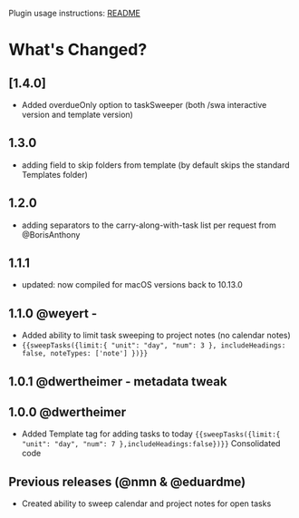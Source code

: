 Plugin usage instructions: [README](https://github.com/NotePlan/plugins/blob/main/nmn.sweep/readme.md)
# What's Changed?

## [1.4.0]
- Added overdueOnly option to taskSweeper (both /swa interactive version and template version)

## 1.3.0
- adding field to skip folders from template (by default skips the standard Templates folder)

## 1.2.0
- adding separators to the carry-along-with-task list per request from @BorisAnthony

## 1.1.1 
- updated: now compiled for macOS versions back to 10.13.0

## 1.1.0 @weyert -
- Added ability to limit task sweeping to project notes (no calendar notes)
- `{{sweepTasks({limit:{ "unit": "day", "num": 3 }, includeHeadings: false, noteTypes: ['note'] })}}`

## 1.0.1 @dwertheimer - metadata tweak

## 1.0.0 @dwertheimer
- Added Template tag for adding tasks to today `{{sweepTasks({limit:{ "unit": "day", "num": 7 },includeHeadings:false})}}`
Consolidated code

## Previous releases (@nmn & @eduardme)
- Created ability to sweep calendar and project notes for open tasks